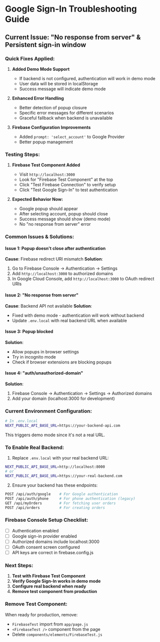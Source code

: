# Google Sign-In Troubleshooting Guide

## Current Issue: "No response from server" & Persistent sign-in window

### Quick Fixes Applied:

1. **Added Demo Mode Support**
   - If backend is not configured, authentication will work in demo mode
   - User data will be stored in localStorage
   - Success message will indicate demo mode

2. **Enhanced Error Handling**
   - Better detection of popup closure
   - Specific error messages for different scenarios
   - Graceful fallback when backend is unavailable

3. **Firebase Configuration Improvements**
   - Added `prompt: 'select_account'` to Google Provider
   - Better popup management

### Testing Steps:

1. **Firebase Test Component Added**
   - Visit `http://localhost:3000`
   - Look for "Firebase Test Component" at the top
   - Click "Test Firebase Connection" to verify setup
   - Click "Test Google Sign-In" to test authentication

2. **Expected Behavior Now:**
   - Google popup should appear
   - After selecting account, popup should close
   - Success message should show (demo mode)
   - No "no response from server" error

### Common Issues & Solutions:

#### Issue 1: Popup doesn't close after authentication
**Cause**: Firebase redirect URI mismatch
**Solution**:
1. Go to Firebase Console → Authentication → Settings
2. Add `http://localhost:3000` to authorized domains
3. In Google Cloud Console, add `http://localhost:3000` to OAuth redirect URIs

#### Issue 2: "No response from server"
**Cause**: Backend API not available
**Solution**: 
- Fixed with demo mode - authentication will work without backend
- Update `.env.local` with real backend URL when available

#### Issue 3: Popup blocked
**Solution**:
- Allow popups in browser settings
- Try in incognito mode
- Check if browser extensions are blocking popups

#### Issue 4: "auth/unauthorized-domain"
**Solution**:
1. Firebase Console → Authentication → Settings → Authorized domains
2. Add your domain (localhost:3000 for development)

### Current Environment Configuration:

```bash
# In .env.local
NEXT_PUBLIC_API_BASE_URL=https://your-backend-api.com
```

This triggers demo mode since it's not a real URL.

### To Enable Real Backend:

1. Replace `.env.local` with your real backend URL:
```bash
NEXT_PUBLIC_API_BASE_URL=http://localhost:8000
# or
NEXT_PUBLIC_API_BASE_URL=https://your-real-backend.com
```

2. Ensure your backend has these endpoints:
```bash
POST /api/auth/google    # For Google authentication
POST /api/auth/phone     # For phone authentication (legacy)
GET /api/myOrders        # For fetching user orders
POST /api/orders         # For creating orders
```

### Firebase Console Setup Checklist:

- [ ] Authentication enabled
- [ ] Google sign-in provider enabled
- [ ] Authorized domains include localhost:3000
- [ ] OAuth consent screen configured
- [ ] API keys are correct in firebase.config.js

### Next Steps:

1. **Test with Firebase Test Component**
2. **Verify Google Sign-In works in demo mode**
3. **Configure real backend when ready**
4. **Remove test component from production**

### Remove Test Component:

When ready for production, remove:
- `FirebaseTest` import from `app/page.js`
- `<FirebaseTest />` component from the page
- Delete `components/elements/FirebaseTest.js`
